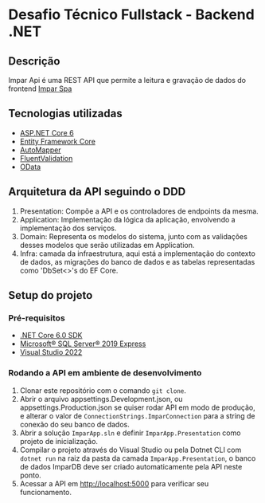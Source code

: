 # Desafio Técnico Fullstack - Backend .NET

## Descrição

Impar Api é uma REST API que permite a leitura e gravação de dados do frontend [Impar Spa](https://github.com/matheusb432/impar-challenge-react)

## Tecnologias utilizadas

- [ASP.NET Core 6](https://docs.microsoft.com/pt-br/aspnet/core/?view=aspnetcore-6.0)
- [Entity Framework Core](https://docs.microsoft.com/pt-br/ef/core/)
- [AutoMapper](https://automapper.org/)
- [FluentValidation](https://docs.fluentvalidation.net/en/latest/)
- [OData](https://www.odata.org/documentation/)

## Arquitetura da API seguindo o DDD

1. Presentation: Compõe a API e os controladores de endpoints da mesma.
2. Application: Implementação da lógica da aplicação, envolvendo a implementação dos serviços.
3. Domain: Representa os modelos do sistema, junto com as validações desses modelos que serão utilizadas em Application.
4. Infra: camada da infraestrutura, aqui está a implementação do contexto de dados, as migrações do banco de dados e as tabelas representadas como 'DbSet<>'s do EF Core.

## Setup do projeto

### Pré-requisitos

- [.NET Core 6.0 SDK](https://dotnet.microsoft.com/en-us/download/dotnet/6.0)
- [Microsoft® SQL Server® 2019 Express](https://www.microsoft.com/pt-br/download/details.aspx?id=101064)
- [Visual Studio 2022](https://visualstudio.microsoft.com/vs/)

### Rodando a API em ambiente de desenvolvimento

1. Clonar este repositório com o comando `git clone`.
2. Abrir o arquivo appsettings.Development.json, ou appsettings.Production.json se quiser rodar API em modo de produção, e alterar o valor de `ConnectionStrings.ImparConnection` para a string de conexão do seu banco de dados.
3. Abrir a solução `ImparApp.sln` e definir `ImparApp.Presentation` como projeto de inicialização.
4. Compilar o projeto através do Visual Studio ou pela Dotnet CLI com `dotnet run` na raiz da pasta da camada `ImparApp.Presentation`, o banco de dados ImparDB deve ser criado automaticamente pela API neste ponto.
5. Acessar a API em <http://localhost:5000> para verificar seu funcionamento.
